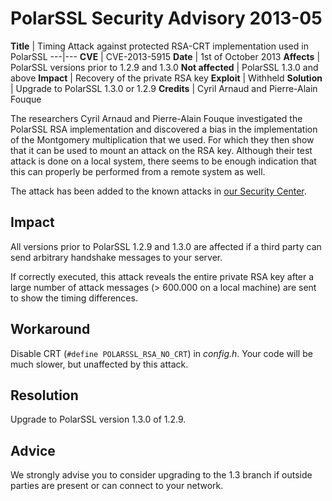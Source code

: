 # PolarSSL Security Advisory 2013-05

**Title** |  Timing Attack against protected RSA-CRT implementation used in
PolarSSL
---|---
**CVE** |  CVE-2013-5915
**Date** |  1st of October 2013
**Affects** |  PolarSSL versions prior to 1.2.9 and 1.3.0
**Not affected** |  PolarSSL 1.3.0 and above
**Impact** |  Recovery of the private RSA key
**Exploit** |  Withheld
**Solution** |  Upgrade to PolarSSL 1.3.0 or 1.2.9
**Credits** |  Cyril Arnaud and Pierre-Alain Fouque

The researchers Cyril Arnaud and Pierre-Alain Fouque investigated the PolarSSL
RSA implementation and discovered a bias in the implementation of the
Montgomery multiplication that we used. For which they then show that it can
be used to mount an attack on the RSA key. Although their test attack is done
on a local system, there seems to be enough indication that this can properly
be performed from a remote system as well.

The attack has been added to the known attacks in [our Security
Center](/security).

## Impact

All versions prior to PolarSSL 1.2.9 and 1.3.0 are affected if a third party
can send arbitrary handshake messages to your server.

If correctly executed, this attack reveals the entire private RSA key after a
large number of attack messages (> 600.000 on a local machine) are sent to
show the timing differences.

## Workaround

Disable CRT (`#define POLARSSL_RSA_NO_CRT`) in _config.h_. Your code will be
much slower, but unaffected by this attack.

## Resolution

Upgrade to PolarSSL version 1.3.0 of 1.2.9.

## Advice

We strongly advise you to consider upgrading to the 1.3 branch if outside
parties are present or can connect to your network.
